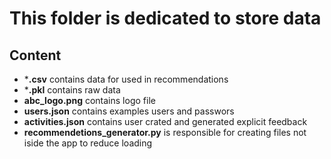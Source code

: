 # This folder is dedicated to store data
## Content
* ***.csv** contains data for used in recommendations
* ***.pkl** contains raw data 
* **abc_logo.png** contains logo file
* **users.json** contains examples users and passwors
* **activities.json** contains user crated and generated explicit feedback 
* **recommendetions_generator.py** is responsible for creating files not iside the app to reduce loading 